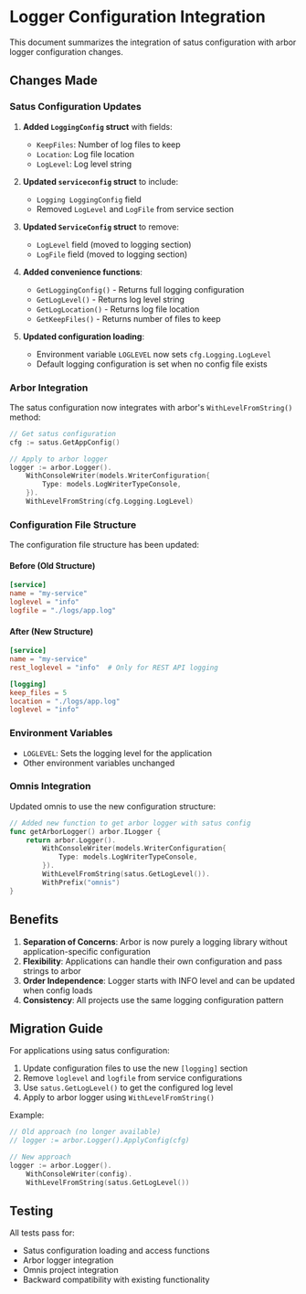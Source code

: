 # Logger Configuration Integration

This document summarizes the integration of satus configuration with arbor logger configuration changes.

## Changes Made

### Satus Configuration Updates

1. **Added `LoggingConfig` struct** with fields:
   - `KeepFiles`: Number of log files to keep
   - `Location`: Log file location
   - `LogLevel`: Log level string

2. **Updated `serviceconfig` struct** to include:
   - `Logging LoggingConfig` field
   - Removed `LogLevel` and `LogFile` from service section

3. **Updated `ServiceConfig` struct** to remove:
   - `LogLevel` field (moved to logging section)
   - `LogFile` field (moved to logging section)

4. **Added convenience functions**:
   - `GetLoggingConfig()` - Returns full logging configuration
   - `GetLogLevel()` - Returns log level string
   - `GetLogLocation()` - Returns log file location
   - `GetKeepFiles()` - Returns number of files to keep

5. **Updated configuration loading**:
   - Environment variable `LOGLEVEL` now sets `cfg.Logging.LogLevel`
   - Default logging configuration is set when no config file exists

### Arbor Integration

The satus configuration now integrates with arbor's `WithLevelFromString()` method:

```go
// Get satus configuration
cfg := satus.GetAppConfig()

// Apply to arbor logger
logger := arbor.Logger().
    WithConsoleWriter(models.WriterConfiguration{
        Type: models.LogWriterTypeConsole,
    }).
    WithLevelFromString(cfg.Logging.LogLevel)
```

### Configuration File Structure

The configuration file structure has been updated:

#### Before (Old Structure)
```toml
[service]
name = "my-service"
loglevel = "info"
logfile = "./logs/app.log"
```

#### After (New Structure)
```toml
[service]
name = "my-service"
rest_loglevel = "info"  # Only for REST API logging

[logging]
keep_files = 5
location = "./logs/app.log"
loglevel = "info"
```

### Environment Variables

- `LOGLEVEL`: Sets the logging level for the application
- Other environment variables unchanged

### Omnis Integration

Updated omnis to use the new configuration structure:

```go
// Added new function to get arbor logger with satus config
func getArborLogger() arbor.ILogger {
    return arbor.Logger().
        WithConsoleWriter(models.WriterConfiguration{
            Type: models.LogWriterTypeConsole,
        }).
        WithLevelFromString(satus.GetLogLevel()).
        WithPrefix("omnis")
}
```

## Benefits

1. **Separation of Concerns**: Arbor is now purely a logging library without application-specific configuration
2. **Flexibility**: Applications can handle their own configuration and pass strings to arbor
3. **Order Independence**: Logger starts with INFO level and can be updated when config loads
4. **Consistency**: All projects use the same logging configuration pattern

## Migration Guide

For applications using satus configuration:

1. Update configuration files to use the new `[logging]` section
2. Remove `loglevel` and `logfile` from service configurations
3. Use `satus.GetLogLevel()` to get the configured log level
4. Apply to arbor logger using `WithLevelFromString()`

Example:
```go
// Old approach (no longer available)
// logger := arbor.Logger().ApplyConfig(cfg)

// New approach
logger := arbor.Logger().
    WithConsoleWriter(config).
    WithLevelFromString(satus.GetLogLevel())
```

## Testing

All tests pass for:
- Satus configuration loading and access functions
- Arbor logger integration
- Omnis project integration
- Backward compatibility with existing functionality
